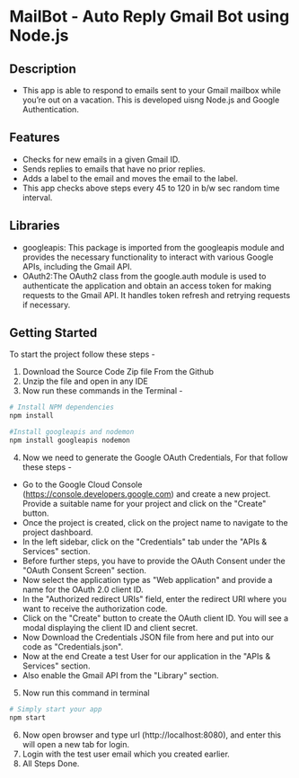# MailBot - Auto Reply Gmail Bot using Node.js 

## Description
- This app is able to respond to emails sent to your Gmail mailbox while you’re out on a vacation. This is developed uisng Node.js and Google Authentication.

## Features
- Checks for new emails in a given Gmail ID.
- Sends replies to emails that have no prior replies.
- Adds a label to the email and moves the email to the label.
- This app checks above steps every 45 to 120 in b/w sec  random time interval. 

## Libraries  
- googleapis: This package is imported from the googleapis module and provides the necessary functionality to interact with various Google APIs, including the Gmail API.
- OAuth2:The OAuth2 class from the google.auth module is used to authenticate the application and obtain an access token for making requests to the Gmail API. It handles token refresh and retrying requests if necessary. 

## Getting Started
To start the project follow these steps - 

1. Download the Source Code Zip file From the Github
2. Unzip the file and open in any IDE
3. Now run these commands in the Terminal - 
```bash
# Install NPM dependencies
npm install

#Install googleapis and nodemon
npm install googleapis nodemon
```
4. Now we need to generate the Google OAuth Credentials, For that follow these steps - 
- Go to the Google Cloud Console (https://console.developers.google.com) and create a new project. Provide a suitable name for your project and click on the "Create" button.
- Once the project is created, click on the project name to navigate to the project dashboard.
- In the left sidebar, click on the "Credentials" tab under the "APIs & Services" section.
- Before further steps, you have to provide the OAuth Consent under the "OAuth Consent Screen" section.
- Now select the application type as "Web application" and provide a name for the OAuth 2.0 client ID.
- In the "Authorized redirect URIs" field, enter the redirect URI where you want to receive the authorization code.
- Click on the "Create" button to create the OAuth client ID. You will see a modal displaying the client ID and client secret.
- Now Download the Credentials JSON file from here and put into our code as "Credentials.json".
- Now at the end Create a test User for our application in the "APIs & Services" section.
- Also enable the Gmail API from the "Library" section.

5. Now run this command in terminal
```bash
# Simply start your app
npm start
```
6. Now open browser and type url (http://localhost:8080), and enter this will open a new tab for login.
7. Login with the test user email which you created earlier.
8. All Steps Done.




